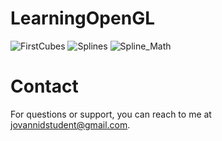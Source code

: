 # LearningOpenGL
![FirstCubes](https://github.com/superg3m/LearningOpenGL/assets/80374076/efad5f48-f98a-4884-b455-cd22ad70b7e6)
![Splines](https://github.com/superg3m/LearningOpenGL/assets/80374076/6841af1d-f7cb-4aac-9676-15a7be932101)
![Spline_Math](https://github.com/superg3m/LearningOpenGL/assets/80374076/817e036c-eaa8-4c38-84ff-5509cf51bcd1)


# Contact
For questions or support, you can reach to me at jovannidstudent@gmail.com.

